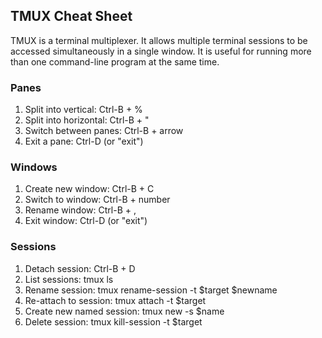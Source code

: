 ## TMUX Cheat Sheet

TMUX is a terminal multiplexer. It allows multiple terminal sessions to be accessed simultaneously in a single window. It is useful for running more than one command-line program at the same time.

### Panes

1) Split into vertical: Ctrl-B + %
2) Split into horizontal: Ctrl-B + "
3) Switch between panes: Ctrl-B + arrow
4) Exit a pane: Ctrl-D (or "exit")


### Windows

1) Create new window: Ctrl-B + C
2) Switch to window: Ctrl-B + number
3) Rename window: Ctrl-B + ,
4) Exit window: Ctrl-D (or "exit")


### Sessions

1) Detach session: Ctrl-B + D
2) List sessions: tmux ls
3) Rename session: tmux rename-session -t $target $newname
4) Re-attach to session: tmux attach -t $target
5) Create new named session: tmux new -s $name
6) Delete session: tmux kill-session -t $target
